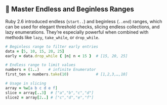 ## 🤯 Master Endless and Beginless Ranges
Ruby 2.6 introduced endless (`start..`) and beginless (`..end`) ranges, which can be used for elegant threshold checks, slicing endless collections, and lazy enumerations. They’re especially powerful when combined with methods like `lazy`, `take_while`, or `drop_while`.

```ruby
# Beginless range to filter early entries
data = [5, 10, 15, 20, 25]
early = data.drop_while { |n| n < 15 }  # [15, 20, 25]

# Endless range to limit values
numbers = (1..)    # infinite Enumerator
first_ten = numbers.take(10)            # [1,2,3,…,10]

# Usage in slicing
array = %w[a b c d e f]
slice = array[..3]  # ["a","b","c","d"]
slice2 = array[2..] # ["c","d","e","f"]
```